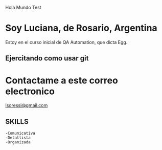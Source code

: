 Hola Mundo Test

# Soy Luciana, de Rosario, Argentina

Estoy en el curso inicial de QA Automation, que dicta Egg.

## Ejercitando como usar git

# Contactame a este correo electronico

lsoressi@gmail.com

## SKILLS

    -Comunicativa
    -Detallista
    -Organizada
